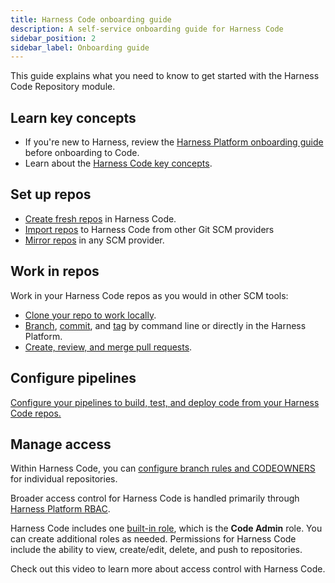 ```yaml
---
title: Harness Code onboarding guide
description: A self-service onboarding guide for Harness Code
sidebar_position: 2
sidebar_label: Onboarding guide
---
```


This guide explains what you need to know to get started with the Harness Code Repository module.

## Learn key concepts

* If you're new to Harness, review the [Harness Platform onboarding guide](/docs/platform/get-started/onboarding-guide) before onboarding to Code.
* Learn about the [Harness Code key concepts](./key-concepts.md).

## Set up repos

* [Create fresh repos](/docs/code-repository/config-repos/create-repo.md) in Harness Code.
* [Import repos](/docs/code-repository/config-repos/import-repo.md) to Harness Code from other Git SCM providers
* [Mirror repos](../config-repos/mirror.md) in any SCM provider.

## Work in repos

Work in your Harness Code repos as you would in other SCM tools:

* [Clone your repo to work locally](../work-in-repos/clone-repos.md).
* [Branch](../work-in-repos/branch.md), [commit](../work-in-repos/commit.md), and [tag](../work-in-repos/tag.md) by command line or directly in the Harness Platform.
* [Create, review, and merge pull requests](/docs/category/pull-requests). <!-- Maintain code quality: Conduct code reviews, configure status checks, define merge requirements, and select merge strategies. -->

## Configure pipelines

[Configure your pipelines to build, test, and deploy code from your Harness Code repos.](../pipelines/codebase-from-harness-code.md)

## Manage access

Within Harness Code, you can [configure branch rules and CODEOWNERS](/docs/code-repository/config-repos/rules.md) for individual repositories.

Broader access control for Harness Code is handled primarily through [Harness Platform RBAC](/docs/platform/role-based-access-control/rbac-in-harness.md).

Harness Code includes one [built-in role](/docs/platform/role-based-access-control/add-manage-roles.md), which is the **Code Admin** role. You can create additional roles as needed. Permissions for Harness Code include the ability to view, create/edit, delete, and push to repositories.

Check out this video to learn more about access control with Harness Code.

<DocVideo src="https://www.youtube.com/watch?v=SaH27_UgAxA" />
